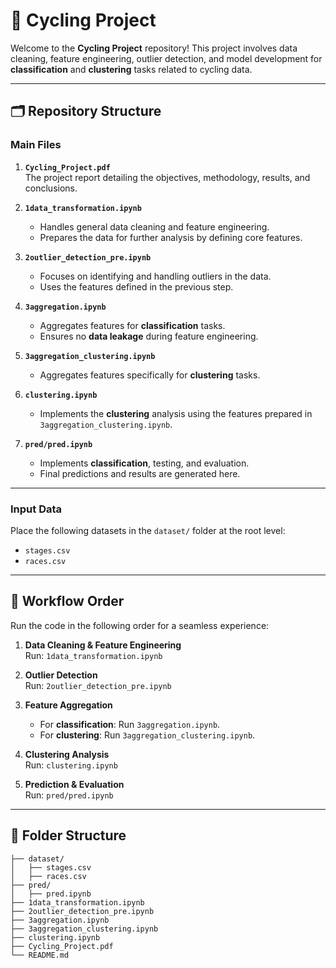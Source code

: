 # 🚴 Cycling Project

Welcome to the **Cycling Project** repository! This project involves data cleaning, feature engineering, outlier detection, and model development for **classification** and **clustering** tasks related to cycling data.

---

## 🗂️ Repository Structure

### **Main Files**
1. **`Cycling_Project.pdf`**  
   The project report detailing the objectives, methodology, results, and conclusions.

2. **`1data_transformation.ipynb`**  
   - Handles general data cleaning and feature engineering.
   - Prepares the data for further analysis by defining core features.

3. **`2outlier_detection_pre.ipynb`**  
   - Focuses on identifying and handling outliers in the data.
   - Uses the features defined in the previous step.

4. **`3aggregation.ipynb`**  
   - Aggregates features for **classification** tasks.
   - Ensures no **data leakage** during feature engineering.

5. **`3aggregation_clustering.ipynb`**  
   - Aggregates features specifically for **clustering** tasks.

6. **`clustering.ipynb`**  
   - Implements the **clustering** analysis using the features prepared in `3aggregation_clustering.ipynb`.

7. **`pred/pred.ipynb`**  
   - Implements **classification**, testing, and evaluation.
   - Final predictions and results are generated here.

---

### **Input Data**
Place the following datasets in the `dataset/` folder at the root level:
- `stages.csv`
- `races.csv`

---

## 🔄 Workflow Order

Run the code in the following order for a seamless experience:

1. **Data Cleaning & Feature Engineering**  
   Run: `1data_transformation.ipynb`

2. **Outlier Detection**  
   Run: `2outlier_detection_pre.ipynb`

3. **Feature Aggregation**  
   - For **classification**: Run `3aggregation.ipynb`.  
   - For **clustering**: Run `3aggregation_clustering.ipynb`.

4. **Clustering Analysis**  
   Run: `clustering.ipynb`

5. **Prediction & Evaluation**  
   Run: `pred/pred.ipynb`

---

## 📁 Folder Structure

```plaintext
├── dataset/
│   ├── stages.csv
│   ├── races.csv
├── pred/
│   ├── pred.ipynb
├── 1data_transformation.ipynb
├── 2outlier_detection_pre.ipynb
├── 3aggregation.ipynb
├── 3aggregation_clustering.ipynb
├── clustering.ipynb
├── Cycling_Project.pdf
└── README.md
